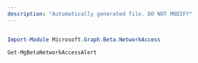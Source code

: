 ```yaml
---
description: "Automatically generated file. DO NOT MODIFY"
---
```


```powershell

Import-Module Microsoft.Graph.Beta.NetworkAccess

Get-MgBetaNetworkAccessAlert

```